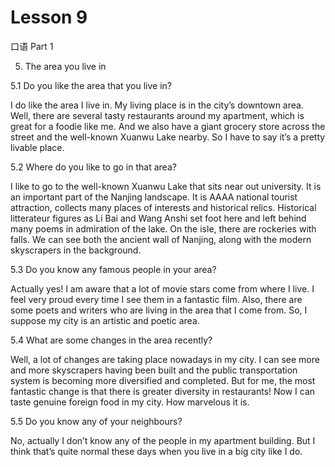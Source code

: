 # Lesson 9

口语 Part 1

5. The area you live in

5.1 Do you like the area that you live in?

I do like the area I live in. My living place is in the city’s downtown area. Well, there are several tasty restaurants around my apartment, which is great for a foodie like me. And we also have a giant grocery store across the street and the well-known Xuanwu Lake nearby. So I have to say it’s a pretty livable place.

5.2 Where do you like to go in that area?

I like to go to the well-known Xuanwu Lake that sits near out university. It is an important part of the Nanjing landscape. It is AAAA national tourist attraction, collects many places of interests and historical relics. Historical litterateur figures as Li Bai and Wang Anshi set foot here and left behind many poems in admiration of the lake. On the isle, there are rockeries with falls. We can see both the ancient wall of Nanjing, along with the modern skyscrapers in the background. 

5.3 Do you know any famous people in your area?

Actually yes! I am aware that a lot of movie stars come from where I live. I feel very proud every time I see them in a fantastic film. Also, there are some poets and writers who are living in the area that I come from. So, I suppose my city is an artistic and poetic area.

5.4 What are some changes in the area recently?

Well, a lot of changes are taking place nowadays in my city. I can see more and more skyscrapers having been built and the public transportation system is becoming more diversified and completed. But for me, the most fantastic change is that there is greater diversity in restaurants! Now I can taste genuine foreign food in my city. How marvelous it is.

5.5 Do you know any of your neighbours?

No, actually I don’t know any of the people in my apartment building. But I think that’s quite normal these days when you live in a big city like I do. 
